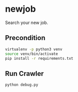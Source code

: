 # newjob
Search your new job.

## Precondition
```sh
virtualenv -p python3 venv
source venv/bin/activate
pip install -r requirements.txt
```

## Run Crawler
```sh
python debug.py
```
